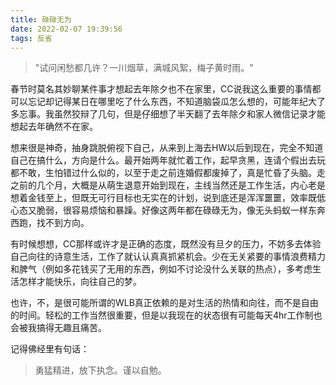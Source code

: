 ```yaml
---
title: 碌碌无为
date: 2022-02-07 19:39:56
tags: 反省
---
```

> "试问闲愁都几许？一川烟草，满城风絮，梅子黄时雨。"

<!--more-->

春节时莫名其妙聊某件事才想起去年除夕也不在家里，CC说我这么重要的事情都可以忘记却记得某日在哪里吃了什么东西，不知道脑袋瓜怎么想的，可能年纪大了多忘事。我虽然狡辩了几句，但是仔细想了半天翻了去年除夕和家人微信记录才能想起去年确然不在家。

想来很是神奇，抽身跳脱俯视下自己，从来到上海去HW以后到现在，完全不知道自己在搞什么，方向是什么。最开始两年就忙着工作，起早贪黑，连请个假出去玩都不敢，生怕错过什么似的，以至于走之前连婚假都废掉了，真是忙昏了头脑。走之前的几个月，大概是从萌生退意开始到现在，主线当然还是工作生活，内心老是想着金钱至上，但既无可行目标也无实在的计划，说到底还是浑浑噩噩，效率既低心态又脆弱，很容易烦恼和暴躁。好像这两年都在碌碌无为，像无头蚂蚁一样东奔西跑，找不到方向。

有时候想想，CC那样或许才是正确的态度，既然没有旦夕的压力，不妨多去体验自己向往的诗意生活，工作了就认认真真抓紧机会。少在无关紧要的事情浪费精力和脾气（例如多花钱买了无用的东西，例如不讨论没什么关联的热点），多考虑生活怎样才能快乐，向往自己的梦。

也许，不，是很可能所谓的WLB真正依赖的是对生活的热情和向往，而不是自由的时间。轻松的工作当然很重要，但是以我现在的状态很有可能每天4hr工作制也会被我搞得无趣且痛苦。

记得佛经里有句话：
> 勇猛精进，放下执念。谨以自勉。
